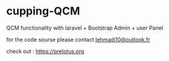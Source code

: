 # cupping-QCM
QCM functionality with laravel + Bootstrap 
Admin + user Panel

for the code sourse please contact lehmadi10@outlook.fr

check out : https://prelotus.org

